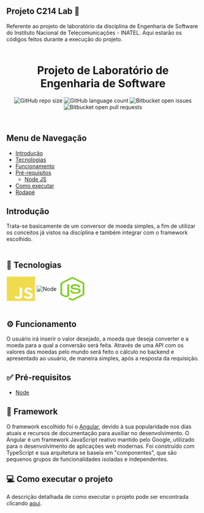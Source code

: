 ## Projeto C214 Lab 👋

<div>
Referente ao projeto de laboratório da disciplina de Engenharia de Software do Instituto Nacional de Telecomunicações - INATEL.
Aqui estarão os códigos feitos durante a execução do projeto.
</div>

<br>

<h1 align="center">Projeto de Laboratório de Engenharia de Software</h1>

<div align="center">

![GitHub repo size](https://img.shields.io/github/repo-size/IagoCB/lab-c214)
![GitHub language count](https://img.shields.io/github/languages/count/IagoCB/lab-c214)
![Bitbucket open issues](https://img.shields.io/bitbucket/issues/IagoCB/lab-c214)
![Bitbucket open pull requests](https://img.shields.io/bitbucket/pr-raw/IagoCB/lab-c214)

</div>

<br>

<div>
<h2>Menu de Navegação</h2>

- <a href="#intro">Introdução</a>
- <a href="#tecnologia">Tecnologias</a>
- <a href="#description">Funcionamento</a>
- <a href="#requirements">Pré-requisitos</a>
  - <a href="#node">Node JS</a>
- <a href="#howTo">Como executar</a>
- <a href="#footer">Rodapé</a>
</div>

<div>
<h2 id="intro" align="left">Introdução</h2>
Trata-se basicamente de um conversor de moeda simples, a fim de utilizar os conceitos já vistos na disciplina e também integrar com o framework escolhido.
</div>

<div style="display: inline_block"><br>
<h2 id="tecnologia" align="left"> 🚀 Tecnologias</h2>

  <img align="center" alt="Js" height="65" width="75" src="https://raw.githubusercontent.com/devicons/devicon/master/icons/javascript/javascript-plain.svg">
  <img align="center" alt="Node" height="65" width="75" src="https://upload.wikimedia.org/wikipedia/commons/thumb/c/cf/Angular_full_color_logo.svg/2048px-Angular_full_color_logo.svg.png">
  <img align="center" alt="Node" height="65" width="75" src="https://raw.githubusercontent.com/devicons/devicon/master/icons/nodejs/nodejs-plain.svg">
</div>
<br>

<div id="description">
<h2> ⚙️ Funcionamento </h2>
O usuário irá inserir o valor desejado, a moeda que deseja converter e a moeda para a qual a conversão será feita.
Através de uma API com os valores das moedas pelo mundo será feito o cálculo no backend e apresentado ao usuário, de maneira simples, após a resposta da requisição.
</div>

<div id="requirements">
<h2> ✅ Pré-requisitos </h2>

- <a href="https://nodejs.org/en/" id="node">Node</a>
</div>

<div id="requirements">
<h2> 🔗 Framework </h2>
O framework escolhido foi o <a href="https://angular.io">Angular</a>, devido à sua popularidade nos dias atuais e recursos de documentação para auxiliar no desenvolvimento.
O Angular é um framework JavaScript reativo mantido pelo Google, utilizado para o desenvolvimento de aplicações web modernas. Foi construído com TypeScript e sua arquitetura se baseia em "componentes", que são pequenos grupos de funcionalidades isoladas e independentes.
</div>

<div id="howTo">
<h2> 💻 Como executar o projeto </h2>
A descrição detalhada de como executar o projeto pode ser encontrada clicando <a href="https://github.com/Projeto-C214-Lab/frontend">aqui</a>.
</div>

<div id="footer" align="center">

</div>
